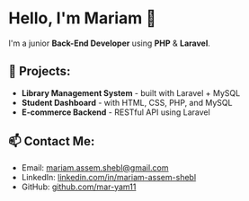 # Hello, I'm Mariam 👋

I'm a junior **Back-End Developer** using **PHP** & **Laravel**.

## 💼 Projects:
- **Library Management System** - built with Laravel + MySQL
- **Student Dashboard** - with HTML, CSS, PHP, and MySQL
- **E-commerce Backend** - RESTful API using Laravel

## 📫 Contact Me:
- Email: mariam.assem.shebl@gmail.com
- LinkedIn: [linkedin.com/in/mariam-assem-shebl](https://www.linkedin.com/in/mariam-assem-shebl/)
- GitHub: [github.com/mar-yam11](https://github.com/mar-yam11)
